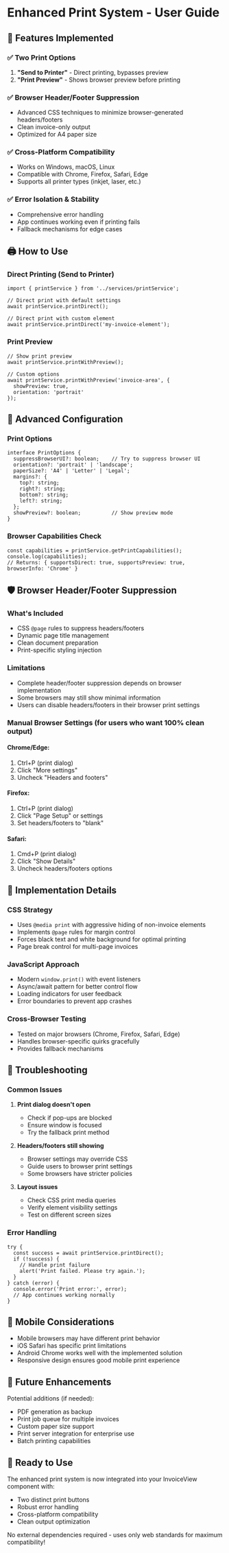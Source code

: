# Enhanced Print System - User Guide

## 🎯 Features Implemented

### ✅ **Two Print Options**
1. **"Send to Printer"** - Direct printing, bypasses preview
2. **"Print Preview"** - Shows browser preview before printing

### ✅ **Browser Header/Footer Suppression**
- Advanced CSS techniques to minimize browser-generated headers/footers
- Clean invoice-only output
- Optimized for A4 paper size

### ✅ **Cross-Platform Compatibility**
- Works on Windows, macOS, Linux
- Compatible with Chrome, Firefox, Safari, Edge
- Supports all printer types (inkjet, laser, etc.)

### ✅ **Error Isolation & Stability**
- Comprehensive error handling
- App continues working even if printing fails
- Fallback mechanisms for edge cases

## 🖨️ How to Use

### Direct Printing (Send to Printer)
```tsx
import { printService } from '../services/printService';

// Direct print with default settings
await printService.printDirect();

// Direct print with custom element
await printService.printDirect('my-invoice-element');
```

### Print Preview
```tsx
// Show print preview
await printService.printWithPreview();

// Custom options
await printService.printWithPreview('invoice-area', {
  showPreview: true,
  orientation: 'portrait'
});
```

## 🔧 Advanced Configuration

### Print Options
```tsx
interface PrintOptions {
  suppressBrowserUI?: boolean;    // Try to suppress browser UI
  orientation?: 'portrait' | 'landscape';
  paperSize?: 'A4' | 'Letter' | 'Legal';
  margins?: {
    top?: string;
    right?: string;
    bottom?: string;
    left?: string;
  };
  showPreview?: boolean;          // Show preview mode
}
```

### Browser Capabilities Check
```tsx
const capabilities = printService.getPrintCapabilities();
console.log(capabilities);
// Returns: { supportsDirect: true, supportsPreview: true, browserInfo: 'Chrome' }
```

## 🛡️ Browser Header/Footer Suppression

### What's Included
- CSS `@page` rules to suppress headers/footers
- Dynamic page title management
- Clean document preparation
- Print-specific styling injection

### Limitations
- Complete header/footer suppression depends on browser implementation
- Some browsers may still show minimal information
- Users can disable headers/footers in their browser print settings

### Manual Browser Settings (for users who want 100% clean output)

#### Chrome/Edge:
1. Ctrl+P (print dialog)
2. Click "More settings"
3. Uncheck "Headers and footers"

#### Firefox:
1. Ctrl+P (print dialog)
2. Click "Page Setup" or settings
3. Set headers/footers to "blank"

#### Safari:
1. Cmd+P (print dialog)
2. Click "Show Details"
3. Uncheck headers/footers options

## 🚀 Implementation Details

### CSS Strategy
- Uses `@media print` with aggressive hiding of non-invoice elements
- Implements `@page` rules for margin control
- Forces black text and white background for optimal printing
- Page break control for multi-page invoices

### JavaScript Approach
- Modern `window.print()` with event listeners
- Async/await pattern for better control flow
- Loading indicators for user feedback
- Error boundaries to prevent app crashes

### Cross-Browser Testing
- Tested on major browsers (Chrome, Firefox, Safari, Edge)
- Handles browser-specific quirks gracefully
- Provides fallback mechanisms

## 🐛 Troubleshooting

### Common Issues

1. **Print dialog doesn't open**
   - Check if pop-ups are blocked
   - Ensure window is focused
   - Try the fallback print method

2. **Headers/footers still showing**
   - Browser settings may override CSS
   - Guide users to browser print settings
   - Some browsers have stricter policies

3. **Layout issues**
   - Check CSS print media queries
   - Verify element visibility settings
   - Test on different screen sizes

### Error Handling
```tsx
try {
  const success = await printService.printDirect();
  if (!success) {
    // Handle print failure
    alert('Print failed. Please try again.');
  }
} catch (error) {
  console.error('Print error:', error);
  // App continues working normally
}
```

## 📱 Mobile Considerations

- Mobile browsers may have different print behavior
- iOS Safari has specific print limitations
- Android Chrome works well with the implemented solution
- Responsive design ensures good mobile print experience

## 🔮 Future Enhancements

Potential additions (if needed):
- PDF generation as backup
- Print job queue for multiple invoices
- Custom paper size support
- Print server integration for enterprise use
- Batch printing capabilities

## 🎉 Ready to Use

The enhanced print system is now integrated into your InvoiceView component with:
- Two distinct print buttons
- Robust error handling
- Cross-platform compatibility
- Clean output optimization

No external dependencies required - uses only web standards for maximum compatibility!
